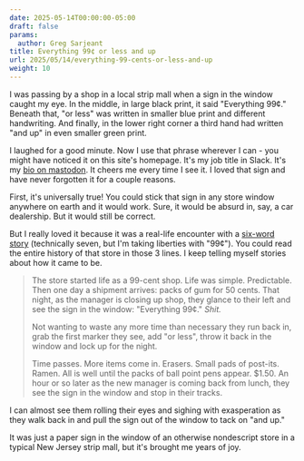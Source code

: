 ```yaml
---
date: 2025-05-14T00:00:00-05:00
draft: false
params:
  author: Greg Sarjeant
title: Everything 99¢ or less and up
url: 2025/05/14/everything-99-cents-or-less-and-up
weight: 10
---
```


I was passing by a shop in a local strip mall when a sign in the window caught my eye. In the middle, in large black print, it said "Everything 99¢." Beneath that, "or less" was written in smaller blue print and different handwriting. And finally, in the lower right corner a third hand had written "and up" in even smaller green print.

I laughed for a good minute. Now I use that phrase wherever I can - you might have noticed it on this site's homepage. It's my job title in Slack. It's my [bio on mastodon](https://social.subcultureofone.org/@greg). It cheers me every time I see it. I loved that sign and have never forgotten it for a couple reasons.

First, it's universally true! You could stick that sign in any store window anywhere on earth and it would work. Sure, it would be absurd in, say, a car dealership. But it would still be correct.

But I really loved it because it was a real-life encounter with a [six-word story](https://en.wikipedia.org/wiki/For_sale:_baby_shoes,_never_worn) (technically seven, but I'm taking liberties with "99¢"). You could read the entire history of that store in those 3 lines. I keep telling myself stories about how it came to be.

> The store started life as a 99-cent shop. Life was simple. Predictable. Then one day a shipment arrives: packs of gum for 50 cents. That night, as the manager is closing up shop, they glance to their left and see the sign in the window: "Everything 99¢." _Shit._
>
> Not wanting to waste any more time than necessary they run back in, grab the first marker they see, add "or less", throw it back in the window and lock up for the night.
> 
> Time passes. More items come in. Erasers. Small pads of post-its. Ramen. All is well until the packs of ball point pens appear. $1.50. An hour or so later as the new manager is coming back from lunch, they see the sign in the window and stop in their tracks.

I can almost see them rolling their eyes and sighing with exasperation as they walk back in and pull the sign out of the window to tack on "and up."

It was just a paper sign in the window of an otherwise nondescript store in a typical New Jersey strip mall, but it's brought me years of joy.